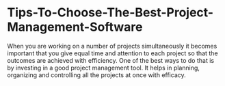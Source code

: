 # Tips-To-Choose-The-Best-Project-Management-Software
When you are working on a number of projects simultaneously it becomes important that you give equal time and attention to each project so that the outcomes are achieved with efficiency. One of the best ways to do that is by investing in a good project management tool. It helps in planning, organizing and controlling all the projects at once with efficacy. 
